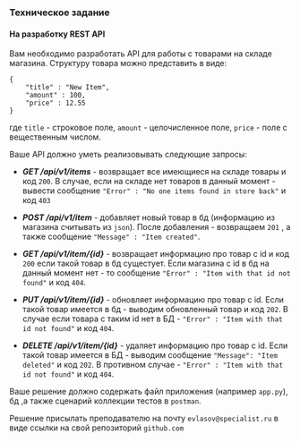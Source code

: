 ### Техническое задание 
#### На разработку REST API

Вам необходимо разработать API для работы с товарами на складе магазина.
Структуру товара можно представить в виде:
```
{
    "title" : "New Item",
    "amount" : 100,
    "price" : 12.55
}
```

где ```title``` - строковое поле, ```amount``` - целочисленное поле, ```price``` - поле с вещественным числом. 



Ваше API должно уметь реализовывать следующие запросы:

* ***GET /api/v1/items*** - возвращает все имеющиеся на складе товары и код ```200```. В случае, если на складе нет товаров в данный момент - вывести сообщение ```"Error" : "No one items found in store back"``` и код ```403```

* ***POST /api/v1/item*** - добавляет новый товар в бд (информацию из магазина считывать из ```json```). После добавления - возвращаем ```201``` , а также сообщение ```"Message" : "Item created"```.

* ***GET /api/v1/item/{id}*** - возвращает информацию про товар с id и код ```200``` если такой товар в бд сущестует. Если магазина с id в бд на данный момент нет - то сообщение ```"Error" : "Item with that id not found"``` и код ```404```.

* ***PUT /api/v1/item/{id}*** - обновляет информацию про товар с id. Если такой товар имеется в бд - выводим обновленный товар и код ```202```. В случае если товара с таким id нет в БД - ```"Error" : "Item with that id not found"``` и код ```404```.

* ***DELETE /api/v1/item/{id}*** - удаляет информацию про товар с id. Если такой товар имеется в БД - выводим сообщение ```"Message": "Item deleted"``` и код ```202```. В противном случае - ```"Error" : "Item with that id not found"``` и код ```404```.



Ваше решение должно содержать файл приложения (например ```app.py```), бд ,а также сценарий коллекции тестов в ```postman```.

Решение присылать преподавателю на почту ```evlasov@specialist.ru``` в виде ссылки на свой репозиторий ```github.com```

